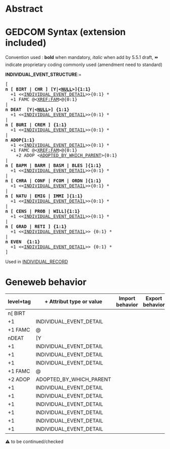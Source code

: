 ﻿# Abstract

# GEDCOM Syntax (extension included)
Convention used : **bold** when mandatory, _italic_ when add by 5.5.1 draft, &#x23E9; indicate proprietary coding commonly used (amendment need to standard)<br />

**INDIVIDUAL_EVENT_STRUCTURE**:=
<pre>
[
<b>n [ BIRT | CHR ] [Y|&lt;<a href=Ged.NULL>NULL</a>&gt;]{1:1}</b>
  +1 &lt;&lt;<a href=Ged.INDIVIDUAL_EVENT_DETAIL>INDIVIDUAL_EVENT_DETAIL</a>&gt;&gt;{0:1} *
  +1 FAMC @&lt;<a href=Ged.XREF_FAM>XREF:FAM</a>&gt;@{0:1}
|
<b>n DEAT  [Y|&lt;<a href=Ged.NULL>NULL</a>&gt;] {1:1}</b>
  +1 &lt;&lt;<a href=Ged.INDIVIDUAL_EVENT_DETAIL>INDIVIDUAL_EVENT_DETAIL</a>&gt;&gt;{0:1} *
|
<b>n [ BURI | CREM ] {1:1}</b>
  +1 &lt;&lt;<a href=Ged.INDIVIDUAL_EVENT_DETAIL>INDIVIDUAL_EVENT_DETAIL</a>&gt;&gt;{0:1} *
|
<b>n ADOP{1:1}</b>
  +1 &lt;&lt;<a href=Ged.INDIVIDUAL_EVENT_DETAIL>INDIVIDUAL_EVENT_DETAIL</a>&gt;&gt;{0:1} *
  +1 FAMC @&lt;<a href=Ged.XREF_FAM>XREF:FAM</a>&gt;@{0:1}
    +2 ADOP &lt;<a href=Ged.ADOPTED_BY_WHICH_PARENT>ADOPTED_BY_WHICH_PARENT</a>&gt;{0:1}
|
<b>n [ BAPM | BARM | BASM | BLES ]{1:1}</b>
  +1 &lt;&lt;<a href=Ged.INDIVIDUAL_EVENT_DETAIL>INDIVIDUAL_EVENT_DETAIL</a>&gt;&gt;{0:1} *
|
<b>n [ CHRA | CONF | FCOM | ORDN ]{1:1}</b>
  +1 &lt;&lt;<a href=Ged.INDIVIDUAL_EVENT_DETAIL>INDIVIDUAL_EVENT_DETAIL</a>&gt;&gt;{0:1} *
|
<b>n [ NATU | EMIG | IMMI ]{1:1}</b>
  +1 &lt;&lt;<a href=Ged.INDIVIDUAL_EVENT_DETAIL>INDIVIDUAL_EVENT_DETAIL</a>&gt;&gt;{0:1} *
|
<b>n [ CENS | PROB | WILL]{1:1}</b>
  +1 &lt;&lt;<a href=Ged.INDIVIDUAL_EVENT_DETAIL>INDIVIDUAL_EVENT_DETAIL</a>&gt;&gt;{0:1} *
|
<b>n [ GRAD | RETI ] {1:1}</b>
  +1 &lt;&lt;<a href=Ged.INDIVIDUAL_EVENT_DETAIL>INDIVIDUAL_EVENT_DETAIL</a>&gt;&gt; {0:1} *
|
<b>n EVEN  {1:1}</b>
  +1 &lt;&lt;<a href=Ged.INDIVIDUAL_EVENT_DETAIL>INDIVIDUAL_EVENT_DETAIL</a>&gt;&gt; {0:1} *
]
</pre>
Used in <a href=Ged.INDIVIDUAL_RECORD>INDIVIDUAL_RECORD</a><br />

# Geneweb behavior

level+tag  | + Attribut type or value | Import behavior | Export behavior  | Comment 
---------- | ------------- | :---------------: | :-----------------:| -----------
n[ BIRT | | | | |
+1 | INDIVIDUAL_EVENT_DETAIL | | |
+1 FAMC | @ | | |
nDEAT  | [Y| | | |
+1 | INDIVIDUAL_EVENT_DETAIL | | |
+1 | INDIVIDUAL_EVENT_DETAIL | | |
+1 | INDIVIDUAL_EVENT_DETAIL | | |
+1 FAMC | @ | | |
+2 ADOP | ADOPTED_BY_WHICH_PARENT | | |
+1 | INDIVIDUAL_EVENT_DETAIL | | |
+1 | INDIVIDUAL_EVENT_DETAIL | | |
+1 | INDIVIDUAL_EVENT_DETAIL | | |
+1 | INDIVIDUAL_EVENT_DETAIL | | |
+1 | INDIVIDUAL_EVENT_DETAIL | | |
+1 | INDIVIDUAL_EVENT_DETAIL | | |

:warning: to be continued/checked


